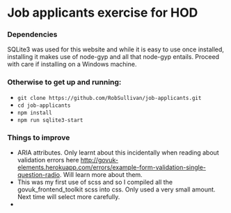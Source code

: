 # Job applicants exercise for HOD

### Dependencies

SQLite3 was used for this website and while it is easy to use once installed, installing it makes use of node-gyp and all that node-gyp entails. Proceed with care if installing on a Windows machine.

### Otherwise to get up and running:

 - `git clone https://github.com/RobSullivan/job-applicants.git`
 - `cd job-applicants`
 - `npm install` 
 - `npm run sqlite3-start`



### Things to improve
 - ARIA attributes. Only learnt about this incidentally when reading about validation errors here http://govuk-elements.herokuapp.com/errors/example-form-validation-single-question-radio. Will learn more about them.
 - This was my first use of scss and so I compiled all the govuk_frontend_toolkit scss into css. Only used a very small amount. Next time will select more carefully.
 - 